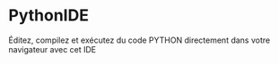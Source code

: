 # PythonIDE
Éditez, compilez et exécutez du code PYTHON directement dans votre navigateur avec cet IDE
